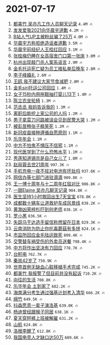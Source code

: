 # 2021-07-17

1. [都美竹 吴亦凡工作人员聊天记录](https://s.weibo.com/weibo?q=%E9%83%BD%E7%BE%8E%E7%AB%B9%20%E5%90%B4%E4%BA%A6%E5%87%A1%E5%B7%A5%E4%BD%9C%E4%BA%BA%E5%91%98%E8%81%8A%E5%A4%A9%E8%AE%B0%E5%BD%95&Refer=top) `4.4M 🔥`
1. [发发爱我2021向华晨宇道歉](https://s.weibo.com/weibo?q=%23%E5%8F%91%E5%8F%91%E7%88%B1%E6%88%912021%E5%90%91%E5%8D%8E%E6%99%A8%E5%AE%87%E9%81%93%E6%AD%89%23&Refer=top) `4.2M 🔥`
1. [B站人气UP主被粉丝骗了25万](https://s.weibo.com/weibo?q=%23B%E7%AB%99%E4%BA%BA%E6%B0%94UP%E4%B8%BB%E8%A2%AB%E7%B2%89%E4%B8%9D%E9%AA%97%E4%BA%8625%E4%B8%87%23&Refer=top) `4.0M 🔥`
1. [华晨宇方称拒绝造谣者道歉](https://s.weibo.com/weibo?q=%23%E5%8D%8E%E6%99%A8%E5%AE%87%E6%96%B9%E7%A7%B0%E6%8B%92%E7%BB%9D%E9%80%A0%E8%B0%A3%E8%80%85%E9%81%93%E6%AD%89%23&Refer=top) `3.5M 🔥`
1. [华晨宇前经纪人王桂红回应](https://s.weibo.com/weibo?q=%23%E5%8D%8E%E6%99%A8%E5%AE%87%E5%89%8D%E7%BB%8F%E7%BA%AA%E4%BA%BA%E7%8E%8B%E6%A1%82%E7%BA%A2%E5%9B%9E%E5%BA%94%23&Refer=top) `3.1M 🔥`
1. [张桂梅仍睡在女高宿舍门口第一张床](https://s.weibo.com/weibo?q=%23%E5%BC%A0%E6%A1%82%E6%A2%85%E4%BB%8D%E7%9D%A1%E5%9C%A8%E5%A5%B3%E9%AB%98%E5%AE%BF%E8%88%8D%E9%97%A8%E5%8F%A3%E7%AC%AC%E4%B8%80%E5%BC%A0%E5%BA%8A%23&Refer=top) `3.0M 🔥`
1. [杭州出现敲门杀人案系谣言](https://s.weibo.com/weibo?q=%23%E6%9D%AD%E5%B7%9E%E5%87%BA%E7%8E%B0%E6%95%B2%E9%97%A8%E6%9D%80%E4%BA%BA%E6%A1%88%E7%B3%BB%E8%B0%A3%E8%A8%80%23&Refer=top) `2.9M 🔥`
1. [金毛托运死亡疑为员工接私单后换车](https://s.weibo.com/weibo?q=%23%E9%87%91%E6%AF%9B%E6%89%98%E8%BF%90%E6%AD%BB%E4%BA%A1%E7%96%91%E4%B8%BA%E5%91%98%E5%B7%A5%E6%8E%A5%E7%A7%81%E5%8D%95%E5%90%8E%E6%8D%A2%E8%BD%A6%23&Refer=top) `2.8M 🔥`
1. [李子峰婚礼](https://s.weibo.com/weibo?q=%23%E6%9D%8E%E5%AD%90%E5%B3%B0%E5%A9%9A%E7%A4%BC%23&Refer=top) `2.6M 🔥`
1. [王鸥 我不建议大家节食减肥](https://s.weibo.com/weibo?q=%E7%8E%8B%E9%B8%A5%20%E6%88%91%E4%B8%8D%E5%BB%BA%E8%AE%AE%E5%A4%A7%E5%AE%B6%E8%8A%82%E9%A3%9F%E5%87%8F%E8%82%A5&Refer=top) `2.0M 🔥`
1. [金毛siri托运公司回应](https://s.weibo.com/weibo?q=%23%E9%87%91%E6%AF%9Bsiri%E6%89%98%E8%BF%90%E5%85%AC%E5%8F%B8%E5%9B%9E%E5%BA%94%23&Refer=top) `1.4M 🔥`
1. [女子15秒内用拖鞋抽打婴儿13下](https://s.weibo.com/weibo?q=%23%E5%A5%B3%E5%AD%9015%E7%A7%92%E5%86%85%E7%94%A8%E6%8B%96%E9%9E%8B%E6%8A%BD%E6%89%93%E5%A9%B4%E5%84%BF13%E4%B8%8B%23&Refer=top) `1.4M 🔥`
1. [陈立农坐轮椅](https://s.weibo.com/weibo?q=%23%E9%99%88%E7%AB%8B%E5%86%9C%E5%9D%90%E8%BD%AE%E6%A4%85%23&Refer=top) `1.3M 🔥`
1. [范丞丞 我妈告诉我的](https://s.weibo.com/weibo?q=%E8%8C%83%E4%B8%9E%E4%B8%9E%20%E6%88%91%E5%A6%88%E5%91%8A%E8%AF%89%E6%88%91%E7%9A%84&Refer=top) `1.3M 🔥`
1. [离职后能挖上家公司的人吗](https://s.weibo.com/weibo?q=%23%E7%A6%BB%E8%81%8C%E5%90%8E%E8%83%BD%E6%8C%96%E4%B8%8A%E5%AE%B6%E5%85%AC%E5%8F%B8%E7%9A%84%E4%BA%BA%E5%90%97%23&Refer=top) `1.2M 🔥`
1. [男子拿菜刀问路被误会见到民警大哭](https://s.weibo.com/weibo?q=%23%E7%94%B7%E5%AD%90%E6%8B%BF%E8%8F%9C%E5%88%80%E9%97%AE%E8%B7%AF%E8%A2%AB%E8%AF%AF%E4%BC%9A%E8%A7%81%E5%88%B0%E6%B0%91%E8%AD%A6%E5%A4%A7%E5%93%AD%23&Refer=top) `1.2M 🔥`
1. [被彭昱畅张子枫笑死](https://s.weibo.com/weibo?q=%23%E8%A2%AB%E5%BD%AD%E6%98%B1%E7%95%85%E5%BC%A0%E5%AD%90%E6%9E%AB%E7%AC%91%E6%AD%BB%23&Refer=top) `1.2M 🔥`
1. [新冠疫苗接种遵循自愿原则](https://s.weibo.com/weibo?q=%23%E6%96%B0%E5%86%A0%E7%96%AB%E8%8B%97%E6%8E%A5%E7%A7%8D%E9%81%B5%E5%BE%AA%E8%87%AA%E6%84%BF%E5%8E%9F%E5%88%99%23&Refer=top) `1.1M 🔥`
1. [乐华年会](https://s.weibo.com/weibo?q=%23%E4%B9%90%E5%8D%8E%E5%B9%B4%E4%BC%9A%23&Refer=top) `1.1M 🔥`
1. [中方不怕鬼不惧压不信邪](https://s.weibo.com/weibo?q=%23%E4%B8%AD%E6%96%B9%E4%B8%8D%E6%80%95%E9%AC%BC%E4%B8%8D%E6%83%A7%E5%8E%8B%E4%B8%8D%E4%BF%A1%E9%82%AA%23&Refer=top) `1.1M 🔥`
1. [现代医学到了什么恐怖水平](https://s.weibo.com/weibo?q=%23%E7%8E%B0%E4%BB%A3%E5%8C%BB%E5%AD%A6%E5%88%B0%E4%BA%86%E4%BB%80%E4%B9%88%E6%81%90%E6%80%96%E6%B0%B4%E5%B9%B3%23&Refer=top) `1.1M 🔥`
1. [秀莲知道锡京是自己女儿了](https://s.weibo.com/weibo?q=%23%E7%A7%80%E8%8E%B2%E7%9F%A5%E9%81%93%E9%94%A1%E4%BA%AC%E6%98%AF%E8%87%AA%E5%B7%B1%E5%A5%B3%E5%84%BF%E4%BA%86%23&Refer=top) `1.0M 🔥`
1. [赵丽蓉去世21周年](https://s.weibo.com/weibo?q=%23%E8%B5%B5%E4%B8%BD%E8%93%89%E5%8E%BB%E4%B8%9621%E5%91%A8%E5%B9%B4%23&Refer=top) `997.3K 🔥`
1. [手机充电一夜不拔对电池有坏处吗](https://s.weibo.com/weibo?q=%23%E6%89%8B%E6%9C%BA%E5%85%85%E7%94%B5%E4%B8%80%E5%A4%9C%E4%B8%8D%E6%8B%94%E5%AF%B9%E7%94%B5%E6%B1%A0%E6%9C%89%E5%9D%8F%E5%A4%84%E5%90%97%23&Refer=top) `937.6K 🔥`
1. [网信办等七部门进驻滴滴](https://s.weibo.com/weibo?q=%23%E7%BD%91%E4%BF%A1%E5%8A%9E%E7%AD%89%E4%B8%83%E9%83%A8%E9%97%A8%E8%BF%9B%E9%A9%BB%E6%BB%B4%E6%BB%B4%23&Refer=top) `909.8K 🔥`
1. [王一博十周年与十二周年红毯对比](https://s.weibo.com/weibo?q=%23%E7%8E%8B%E4%B8%80%E5%8D%9A%E5%8D%81%E5%91%A8%E5%B9%B4%E4%B8%8E%E5%8D%81%E4%BA%8C%E5%91%A8%E5%B9%B4%E7%BA%A2%E6%AF%AF%E5%AF%B9%E6%AF%94%23&Refer=top) `906.8K 🔥`
1. [一甜Elaine 吴亦凡聊天记录](https://s.weibo.com/weibo?q=%E4%B8%80%E7%94%9CElaine%20%E5%90%B4%E4%BA%A6%E5%87%A1%E8%81%8A%E5%A4%A9%E8%AE%B0%E5%BD%95&Refer=top) `904.8K 🔥`
1. [医生坚持1小时救回出生7天宝宝](https://s.weibo.com/weibo?q=%23%E5%8C%BB%E7%94%9F%E5%9D%9A%E6%8C%811%E5%B0%8F%E6%97%B6%E6%95%91%E5%9B%9E%E5%87%BA%E7%94%9F7%E5%A4%A9%E5%AE%9D%E5%AE%9D%23&Refer=top) `878.0K 🔥`
1. [成都数十辆车让道救护车成风景线](https://s.weibo.com/weibo?q=%23%E6%88%90%E9%83%BD%E6%95%B0%E5%8D%81%E8%BE%86%E8%BD%A6%E8%AE%A9%E9%81%93%E6%95%91%E6%8A%A4%E8%BD%A6%E6%88%90%E9%A3%8E%E6%99%AF%E7%BA%BF%23&Refer=top) `838.2K 🔥`
1. [黄渤凶荣梓杉吓到何老师](https://s.weibo.com/weibo?q=%23%E9%BB%84%E6%B8%A4%E5%87%B6%E8%8D%A3%E6%A2%93%E6%9D%89%E5%90%93%E5%88%B0%E4%BD%95%E8%80%81%E5%B8%88%23&Refer=top) `838.1K 🔥`
1. [罗小黑](https://s.weibo.com/weibo?q=%E7%BD%97%E5%B0%8F%E9%BB%91&Refer=top) `836.5K 🔥`
1. [失踪乌干达选手留信称想留在日本](https://s.weibo.com/weibo?q=%23%E5%A4%B1%E8%B8%AA%E4%B9%8C%E5%B9%B2%E8%BE%BE%E9%80%89%E6%89%8B%E7%95%99%E4%BF%A1%E7%A7%B0%E6%83%B3%E7%95%99%E5%9C%A8%E6%97%A5%E6%9C%AC%23&Refer=top) `829.3K 🔥`
1. [云南消防为防止你吃毒蘑菇有多拼](https://s.weibo.com/weibo?q=%23%E4%BA%91%E5%8D%97%E6%B6%88%E9%98%B2%E4%B8%BA%E9%98%B2%E6%AD%A2%E4%BD%A0%E5%90%83%E6%AF%92%E8%98%91%E8%8F%87%E6%9C%89%E5%A4%9A%E6%8B%BC%23&Refer=top) `824.1K 🔥`
1. [市监所回应金毛陆运致死](https://s.weibo.com/weibo?q=%23%E5%B8%82%E7%9B%91%E6%89%80%E5%9B%9E%E5%BA%94%E9%87%91%E6%AF%9B%E9%99%86%E8%BF%90%E8%87%B4%E6%AD%BB%23&Refer=top) `809.4K 🔥`
1. [交警替车祸受伤的外卖员送餐](https://s.weibo.com/weibo?q=%23%E4%BA%A4%E8%AD%A6%E6%9B%BF%E8%BD%A6%E7%A5%B8%E5%8F%97%E4%BC%A4%E7%9A%84%E5%A4%96%E5%8D%96%E5%91%98%E9%80%81%E9%A4%90%23&Refer=top) `798.4K 🔥`
1. [中方将作出坚决有力回应](https://s.weibo.com/weibo?q=%23%E4%B8%AD%E6%96%B9%E5%B0%86%E4%BD%9C%E5%87%BA%E5%9D%9A%E5%86%B3%E6%9C%89%E5%8A%9B%E5%9B%9E%E5%BA%94%23&Refer=top) `778.7K 🔥`
1. [台积电](https://s.weibo.com/weibo?q=%E5%8F%B0%E7%A7%AF%E7%94%B5&Refer=top) `762.7K 🔥`
1. [秦岚42岁了](https://s.weibo.com/weibo?q=%23%E7%A7%A6%E5%B2%9A42%E5%B2%81%E4%BA%86%23&Refer=top) `750.9K 🔥`
1. [世界首例无缺血心脏移植手术完成](https://s.weibo.com/weibo?q=%23%E4%B8%96%E7%95%8C%E9%A6%96%E4%BE%8B%E6%97%A0%E7%BC%BA%E8%A1%80%E5%BF%83%E8%84%8F%E7%A7%BB%E6%A4%8D%E6%89%8B%E6%9C%AF%E5%AE%8C%E6%88%90%23&Refer=top) `745.2K 🔥`
1. [都美竹 我报警了但目前并没有起诉](https://s.weibo.com/weibo?q=%E9%83%BD%E7%BE%8E%E7%AB%B9%20%E6%88%91%E6%8A%A5%E8%AD%A6%E4%BA%86%E4%BD%86%E7%9B%AE%E5%89%8D%E5%B9%B6%E6%B2%A1%E6%9C%89%E8%B5%B7%E8%AF%89&Refer=top) `710.2K 🔥`
1. [向往的生活](https://s.weibo.com/weibo?q=%E5%90%91%E5%BE%80%E7%9A%84%E7%94%9F%E6%B4%BB&Refer=top) `708.8K 🔥`
1. [乐华年会 土到家了](https://s.weibo.com/weibo?q=%E4%B9%90%E5%8D%8E%E5%B9%B4%E4%BC%9A%20%E5%9C%9F%E5%88%B0%E5%AE%B6%E4%BA%86&Refer=top) `682.2K 🔥`
1. [海南满分考生通过强基计划考入清华](https://s.weibo.com/weibo?q=%23%E6%B5%B7%E5%8D%97%E6%BB%A1%E5%88%86%E8%80%83%E7%94%9F%E9%80%9A%E8%BF%87%E5%BC%BA%E5%9F%BA%E8%AE%A1%E5%88%92%E8%80%83%E5%85%A5%E6%B8%85%E5%8D%8E%23&Refer=top) `666.2K 🔥`
1. [绵竹](https://s.weibo.com/weibo?q=%E7%BB%B5%E7%AB%B9&Refer=top) `649.5K 🔥`
1. [抖森愿意一辈子演洛基](https://s.weibo.com/weibo?q=%23%E6%8A%96%E6%A3%AE%E6%84%BF%E6%84%8F%E4%B8%80%E8%BE%88%E5%AD%90%E6%BC%94%E6%B4%9B%E5%9F%BA%23&Refer=top) `639.0K 🔥`
1. [杨迪曾经跟猴子同居](https://s.weibo.com/weibo?q=%23%E6%9D%A8%E8%BF%AA%E6%9B%BE%E7%BB%8F%E8%B7%9F%E7%8C%B4%E5%AD%90%E5%90%8C%E5%B1%85%23&Refer=top) `638.1K 🔥`
1. [夏天穿短裤上班被解雇](https://s.weibo.com/weibo?q=%23%E5%A4%8F%E5%A4%A9%E7%A9%BF%E7%9F%AD%E8%A3%A4%E4%B8%8A%E7%8F%AD%E8%A2%AB%E8%A7%A3%E9%9B%87%23&Refer=top) `631.2K 🔥`
1. [山航](https://s.weibo.com/weibo?q=%23%E5%B1%B1%E8%88%AA%23&Refer=top) `624.8K 🔥`
1. [洛根李醒了](https://s.weibo.com/weibo?q=%23%E6%B4%9B%E6%A0%B9%E6%9D%8E%E9%86%92%E4%BA%86%23&Refer=top) `612.8K 🔥`
1. [我国电竞人才缺口达50万](https://s.weibo.com/weibo?q=%23%E6%88%91%E5%9B%BD%E7%94%B5%E7%AB%9E%E4%BA%BA%E6%89%8D%E7%BC%BA%E5%8F%A3%E8%BE%BE50%E4%B8%87%23&Refer=top) `609.6K 🔥`
